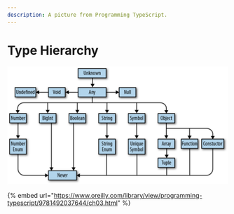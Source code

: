 ```yaml
---
description: A picture from Programming TypeScript.
---
```


# Type Hierarchy

![TypeScript&apos;s type hierarchy](../.gitbook/assets/image%20%282%29.png)

{% embed url="https://www.oreilly.com/library/view/programming-typescript/9781492037644/ch03.html" %}


